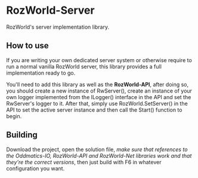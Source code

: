 # RozWorld-Server
RozWorld's server implementation library.

## How to use
If you are writing your own dedicated server system or otherwise require to run a normal vanilla RozWorld server, this library provides a full implementation ready to go.

You'll need to add this library as well as the **RozWorld-API**, after doing so, you should create a new instance of RwServer(), create an instance of your own logger implemented from the ILogger() interface in the API and set the RwServer's logger to it. After that, simply use RozWorld.SetServer() in the API to set the active server instance and then call the Start() function to begin.

## Building
Download the project, open the solution file, *make sure that references to the Oddmatics-IO, RozWorld-API and RozWorld-Net libraries work and that they're the correct versions*, then just build with F6 in whatever configuration you want.